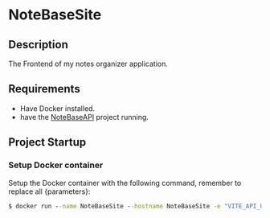 # NoteBaseSite

## Description
The Frontend of my notes organizer application.

## Requirements
- Have Docker installed.
- have the [NoteBaseAPI](https://github.com/NoteBaseApp/NoteBaseAPI/tree/main) project running.
## Project Startup

### Setup Docker container
Setup the Docker container with the following command, remember to replace all {parameters}:
```cmd
$ docker run --name NoteBaseSite --hostname NoteBaseSite -e "VITE_API_URL={ip}:{port}" -p {port}:80 -d joeyremmers/notebaseSite
```
